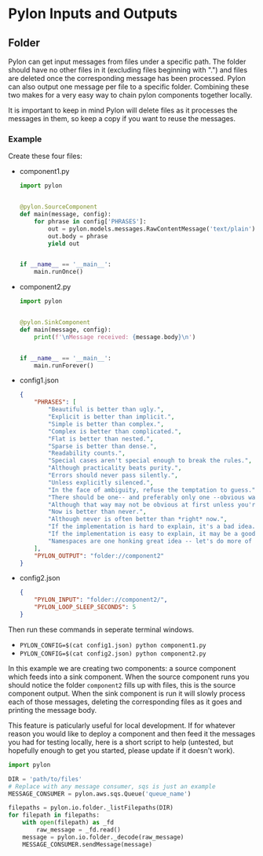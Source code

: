 # Pylon Inputs and Outputs

## Folder
Pylon can get input messages from files under a specific path. The folder should have no other files in it (excluding files beginning with ".") and files are deleted once the corresponding message has been processed. Pylon can also output one message per file to a specific folder. Combining these two makes for a very easy way to chain pylon components together locally.

It is important to keep in mind Pylon will delete files as it processes the messages in them, so keep a copy if you want to reuse the messages.

### Example
Create these four files:
- component1.py
    ```python
    import pylon


    @pylon.SourceComponent
    def main(message, config):
        for phrase in config['PHRASES']:
            out = pylon.models.messages.RawContentMessage('text/plain')
            out.body = phrase
            yield out


    if __name__ == '__main__':
        main.runOnce()
    ```
- component2.py
    ```python
    import pylon


    @pylon.SinkComponent
    def main(message, config):
        print(f'\nMessage received: {message.body}\n')


    if __name__ == '__main__':
        main.runForever()
    ```
- config1.json
    ```json
    {
        "PHRASES": [
            "Beautiful is better than ugly.",
            "Explicit is better than implicit.",
            "Simple is better than complex.",
            "Complex is better than complicated.",
            "Flat is better than nested.",
            "Sparse is better than dense.",
            "Readability counts.",
            "Special cases aren't special enough to break the rules.",
            "Although practicality beats purity.",
            "Errors should never pass silently.",
            "Unless explicitly silenced.",
            "In the face of ambiguity, refuse the temptation to guess.",
            "There should be one-- and preferably only one --obvious way to do it.",
            "Although that way may not be obvious at first unless you're Dutch.",
            "Now is better than never.",
            "Although never is often better than *right* now.",
            "If the implementation is hard to explain, it's a bad idea.",
            "If the implementation is easy to explain, it may be a good idea.",
            "Namespaces are one honking great idea -- let's do more of those!"
        ],
        "PYLON_OUTPUT": "folder://component2"
    }
    ```
- config2.json
    ```json
    {
        "PYLON_INPUT": "folder://component2/",
        "PYLON_LOOP_SLEEP_SECONDS": 5
    }
    ```

Then run these commands in seperate terminal windows.
- `PYLON_CONFIG=$(cat config1.json) python component1.py`
- `PYLON_CONFIG=$(cat config2.json) python component2.py`

In this example we are creating two components: a source component which feeds into a sink component. When the source component runs you should notice the folder `component2` fills up with files, this is the source component output. When the sink component is run it will slowly process each of those messages, deleting the corresponding files as it goes and printing the message body.

This feature is paticularly useful for local development. If for whatever reason you would like to
deploy a component and then feed it the messages you had for testing locally, here is a short script
to help (untested, but hopefully enough to get you started, please update if it doesn't work).

```python
import pylon

DIR = 'path/to/files'
# Replace with any message consumer, sqs is just an example
MESSAGE_CONSUMER = pylon.aws.sqs.Queue('queue_name')

filepaths = pylon.io.folder._listFilepaths(DIR)
for filepath in filepaths:
    with open(filepath) as _fd
        raw_message = _fd.read()
    message = pylon.io.folder._decode(raw_message)
    MESSAGE_CONSUMER.sendMessage(message)
```

